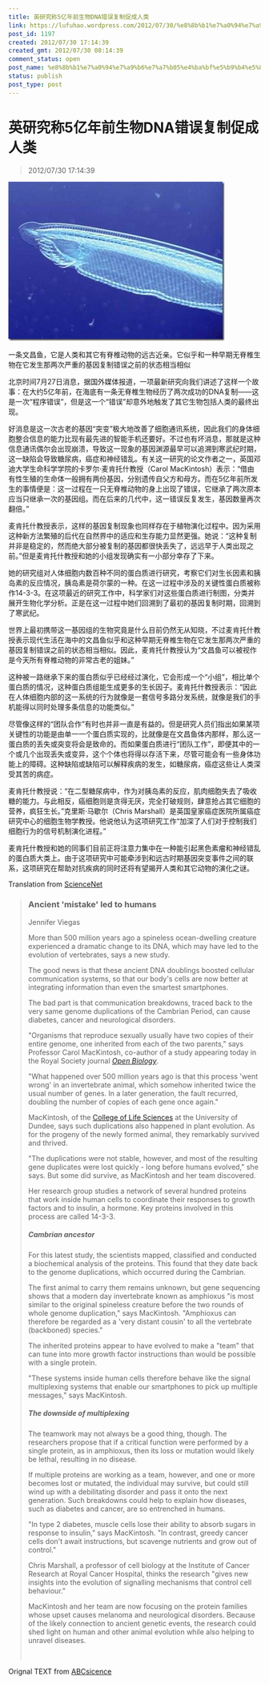 ```yaml
---
title: 英研究称5亿年前生物DNA错误复制促成人类
link: https://lufuhao.wordpress.com/2012/07/30/%e8%8b%b1%e7%a0%94%e7%a9%b6%e7%a7%b05%e4%ba%bf%e5%b9%b4%e5%89%8d%e7%94%9f%e7%89%a9dna%e9%94%99%e8%af%af%e5%a4%8d%e5%88%b6%e4%bf%83%e6%88%90%e4%ba%ba%e7%b1%bb/
post_id: 1197
created: 2012/07/30 17:14:39
created_gmt: 2012/07/30 08:14:39
comment_status: open
post_name: %e8%8b%b1%e7%a0%94%e7%a9%b6%e7%a7%b05%e4%ba%bf%e5%b9%b4%e5%89%8d%e7%94%9f%e7%89%a9dna%e9%94%99%e8%af%af%e5%a4%8d%e5%88%b6%e4%bf%83%e6%88%90%e4%ba%ba%e7%b1%bb
status: publish
post_type: post
---
```


# 英研究称5亿年前生物DNA错误复制促成人类

> 2012/07/30 17:14:39

![20120730-171439-0001](/assets/images/20120730-171439-0001.jpg)

一条文昌鱼，它是人类和其它有脊椎动物的远古近亲。它似乎和一种早期无脊椎生物在它发生那两次严重的基因复制错误之前的状态相当相似 

北京时间7月27日消息，据国外媒体报道，一项最新研究向我们讲述了这样一个故事：在大约5亿年前，在海底有一条无脊椎生物经历了两次成功的DNA复制——这是一次“程序错误”，但是这一个“错误”却意外地触发了其它生物包括人类的最终出现。 

好消息是这一次古老的基因“突变”极大地改善了细胞通讯系统，因此我们的身体细胞整合信息的能力比现有最先进的智能手机还要好。不过也有坏消息，那就是这种信息通讯偶尔会出现崩溃，导致这一现象的基因渊源最早可以追溯到寒武纪时期，这一缺陷会导致糖尿病，癌症和神经错乱。有关这一研究的论文作者之一，英国邓迪大学生命科学学院的卡罗尔·麦肯托什教授（Carol MacKintosh）表示：“借由有性生殖的生命体一般拥有两份基因，分别遗传自父方和母方。而在5亿年前所发生的事情便是：这一过程在一只无脊椎动物的身上出现了错误，它继承了两次原本应当只继承一次的基因组。而在后来的几代中，这一错误反复发生，基因数量再次翻倍。” 

麦肯托什教授表示，这样的基因复制现象也同样存在于植物演化过程中。因为采用这种新方法繁殖的后代在自然界中的适应和生存能力显然更强。她说：“这种复制并非是稳定的，然而绝大部分被复制的基因都很快丢失了，远远早于人类出现之前。”但是麦肯托什教授和她的小组发现确实有一小部分幸存了下来。 

她的研究组对人体细胞内数百种不同的蛋白质进行研究，考察它们对生长因素和胰岛素的反应情况，胰岛素是荷尔蒙的一种。在这一过程中涉及的关键性蛋白质被称作14-3-3。在这项最近的研究工作中，科学家们对这些蛋白质进行制图，分类并展开生物化学分析。正是在这一过程中她们回溯到了最初的基因复制时期，回溯到了寒武纪。 

世界上最初携带这一基因组的生物究竟是什么目前仍然无从知晓，不过麦肯托什教授表示现代生活在海中的文昌鱼似乎和这种早期无脊椎生物在它发生那两次严重的基因复制错误之前的状态相当相似。因此，麦肯托什教授认为“文昌鱼可以被视作是今天所有脊椎动物的非常古老的姐妹。” 

这种被一路继承下来的蛋白质似乎已经经过演化，它会形成一个“小组”，相比单个蛋白质的情况，这种蛋白质组能生成更多的生长因子。麦肯托什教授表示：“因此在人体细胞内部的这一系统的行为就像是一套信号多路分发系统，就像是我们的手机能得以同时处理多条信息的功能类似。” 

尽管像这样的“团队合作”有时也并非一直是有益的。但是研究人员们指出如果某项关键性的功能是由单一一个蛋白质实现的，比就像是在文昌鱼体内那样，那么这一蛋白质的丢失或突变将会是致命的。而如果蛋白质进行“团队工作”，即便其中的一个或几个出现丢失或变异，这个个体也将得以存活下来，尽管可能会有一些身体功能上的障碍。这种缺陷或缺陷可以解释疾病的发生，如糖尿病，癌症这些让人类深受其苦的病症。 

麦肯托什教授说：“在二型糖尿病中，作为对胰岛素的反应，肌肉细胞失去了吸收糖的能力。与此相反，癌细胞则是贪得无厌，完全打破规则，肆意抢占其它细胞的营养，疯狂生长。”克里斯·马歇尔（Chris Marshall）是英国皇家癌症医院所属癌症研究中心的细胞生物学教授。他说他认为这项研究工作“加深了人们对于控制我们细胞行为的信号机制演化进程。” 

麦肯托什教授和她的同事们目前正将注意力集中在一种能引起黑色素瘤和神经错乱的蛋白质大类上。由于这项研究中可能牵涉到和远古时期基因突变事件之间的联系，这项研究在帮助对抗疾病的同时还将有望揭开人类和其它动物的演化之谜。 

Translation from [ScienceNet](http://news.sciencenet.cn/htmlnews/2012/7/267461.shtm)

> ### Ancient 'mistake' led to humans
> 
> Jennifer Viegas
> 
> More than 500 million years ago a spineless ocean-dwelling creature experienced a dramatic change to its DNA, which may have led to the evolution of vertebrates, says a new study. 
> 
> The good news is that these ancient DNA doublings boosted cellular communication systems, so that our body's cells are now better at integrating information than even the smartest smartphones. 
> 
> The bad part is that communication breakdowns, traced back to the very same genome duplications of the Cambrian Period, can cause diabetes, cancer and neurological disorders. 
> 
> "Organisms that reproduce sexually usually have two copies of their entire genome, one inherited from each of the two parents," says Professor Carol MacKintosh, co-author of a study appearing today in the Royal Society journal _[Open Biology](http://dx.doi.org/10.1098/rsob.120103)_. 
> 
> "What happened over 500 million years ago is that this process 'went wrong' in an invertebrate animal, which somehow inherited twice the usual number of genes. In a later generation, the fault recurred, doubling the number of copies of each gene once again." 
> 
> MacKintosh, of the [College of Life Sciences](http://www.lifesci.dundee.ac.uk/) at the University of Dundee, says such duplications also happened in plant evolution. As for the progeny of the newly formed animal, they remarkably survived and thrived. 
> 
> "The duplications were not stable, however, and most of the resulting gene duplicates were lost quickly - long before humans evolved," she says. But some did survive, as MacKintosh and her team discovered. 
> 
> Her research group studies a network of several hundred proteins that work inside human cells to coordinate their responses to growth factors and to insulin, a hormone. Key proteins involved in this process are called 14-3-3. 
> 
> ##### Cambrian ancestor
> 
> For this latest study, the scientists mapped, classified and conducted a biochemical analysis of the proteins. This found that they date back to the genome duplications, which occurred during the Cambrian. 
> 
> The first animal to carry them remains unknown, but gene sequencing shows that a modern day invertebrate known as amphioxus "is most similar to the original spineless creature before the two rounds of whole genome duplication," says MacKintosh. "Amphioxus can therefore be regarded as a 'very distant cousin' to all the vertebrate (backboned) species." 
> 
> The inherited proteins appear to have evolved to make a "team" that can tune into more growth factor instructions than would be possible with a single protein. 
> 
> "These systems inside human cells therefore behave like the signal multiplexing systems that enable our smartphones to pick up multiple messages," says MacKintosh. 
> 
> ##### The downside of multiplexing
> 
> The teamwork may not always be a good thing, though. The researchers propose that if a critical function were performed by a single protein, as in amphioxus, then its loss or mutation would likely be lethal, resulting in no disease. 
> 
> If multiple proteins are working as a team, however, and one or more becomes lost or mutated, the individual may survive, but could still wind up with a debilitating disorder and pass it onto the next generation. Such breakdowns could help to explain how diseases, such as diabetes and cancer, are so entrenched in humans. 
> 
> "In type 2 diabetes, muscle cells lose their ability to absorb sugars in response to insulin," says MacKintosh. "In contrast, greedy cancer cells don't await instructions, but scavenge nutrients and grow out of control." 
> 
> Chris Marshall, a professor of cell biology at the Institute of Cancer Research at Royal Cancer Hospital, thinks the research "gives new insights into the evolution of signalling mechanisms that control cell behaviour." 
> 
> MacKintosh and her team are now focusing on the protein families whose upset causes melanoma and neurological disorders. Because of the likely connection to ancient genetic events, the research could shed light on human and other animal evolution while also helping to unravel diseases. 
> 
>  

Orignal TEXT from [ABCsicence](http://www.abc.net.au/science/articles/2012/07/25/3553449.htm)
